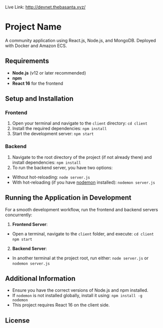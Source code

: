 Live Link: http://devnet.thebasanta.xyz/
# Project Name
A community application using React.js, Node.js, and MongoDB. Deployed with Docker and Amazon ECS.

## Requirements

- **Node.js** (v12 or later recommended)
- **npm**
- **React 16** for the frontend

## Setup and Installation

### Frontend

1. Open your terminal and navigate to the `client` directory:
    `cd client`
2. Install the required dependencies:
    `npm install`
3. Start the development server:
    `npm start`

### Backend

1. Navigate to the root directory of the project (if not already there) and install dependencies:
    `npm install`
2. To run the backend server, you have two options:
  - Without hot-reloading:
    `node server.js`
  - With hot-reloading (if you have [nodemon](https://nodemon.io/) installed):
    `nodemon server.js`

## Running the Application in Development

For a smooth development workflow, run the frontend and backend servers concurrently:

1. **Frontend Server**:
  - Open a terminal, navigate to the `client` folder, and execute:
    `cd client`
    `npm start`
2. **Backend Server**:
  - In another terminal at the project root, run either:
    `node server.js`
    or
    `nodemon server.js`

## Additional Information

- Ensure you have the correct versions of Node.js and npm installed.
- If `nodemon` is not installed globally, install it using:
    `npm install -g nodemon`
- This project requires React 16 on the client side.

## License
